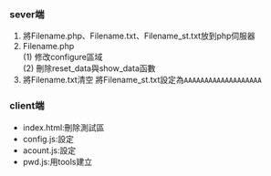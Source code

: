 ### sever端
1. 將Filename.php、Filename.txt、Filename_st.txt放到php伺服器
2.	Filename.php  
	(1)	修改configure區域  
	(2)	刪除reset_data與show_data函數
3.	將Filename.txt清空
	將Filename_st.txt設定為`AAAAAAAAAAAAAAAAAAA`
### client端
* index.html:刪除測試區
* config.js:設定
* acount.js:設定
* pwd.js:用tools建立
